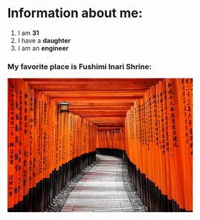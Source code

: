 # Information about me:
1. I am **31**
2. I have a **daughter**
3. I am an **engineer**

### My favorite place is Fushimi Inari Shrine:
![My favorite place](img/1.jpg)
